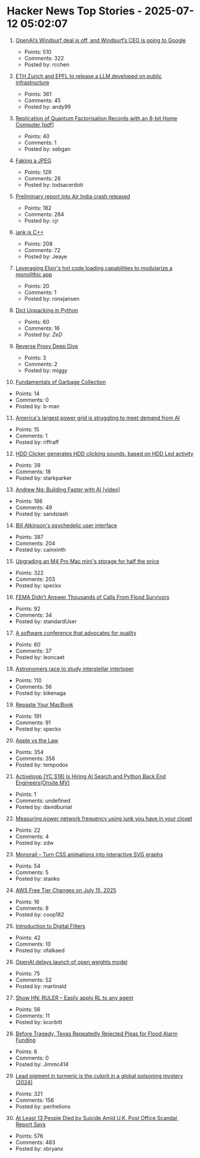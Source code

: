 # Hacker News Top Stories - 2025-07-12 05:02:07

1. [OpenAI’s Windsurf deal is off, and Windsurf’s CEO is going to Google](https://www.theverge.com/openai/705999/google-windsurf-ceo-openai)
   - Points: 510
   - Comments: 322
   - Posted by: rcchen

2. [ETH Zurich and EPFL to release a LLM developed on public infrastructure](https://ethz.ch/en/news-and-events/eth-news/news/2025/07/a-language-model-built-for-the-public-good.html)
   - Points: 361
   - Comments: 45
   - Posted by: andy99

3. [Replication of Quantum Factorisation Records with an 8-bit Home Computer [pdf]](https://eprint.iacr.org/2025/1237.pdf)
   - Points: 40
   - Comments: 1
   - Posted by: sebgan

4. [Faking a JPEG](https://www.ty-penguin.org.uk/~auj/blog/2025/03/25/fake-jpeg/)
   - Points: 129
   - Comments: 28
   - Posted by: todsacerdoti

5. [Preliminary report into Air India crash released](https://www.bbc.co.uk/news/live/cx20p2x9093t)
   - Points: 182
   - Comments: 284
   - Posted by: cjr

6. [jank is C++](https://jank-lang.org/blog/2025-07-11-jank-is-cpp/)
   - Points: 208
   - Comments: 72
   - Posted by: Jeaye

7. [Leveraging Elixir's hot code loading capabilities to modularize a monolithic app](https://lucassifoni.info/blog/leveraging-hot-code-loading-for-fun-and-profit/)
   - Points: 20
   - Comments: 1
   - Posted by: ronxjansen

8. [Dict Unpacking in Python](https://github.com/asottile/dict-unpacking-at-home)
   - Points: 60
   - Comments: 16
   - Posted by: _ZeD_

9. [Reverse Proxy Deep Dive](https://medium.com/@mitendra_mahto/cross-posted-from-https-startwithawhy-com-reverseproxy-2024-01-15-reverseproxy-deep-dive-html-c3443dc3e0e5)
   - Points: 3
   - Comments: 2
   - Posted by: miggy

10. [Fundamentals of Garbage Collection](https://learn.microsoft.com/en-us/dotnet/standard/garbage-collection/fundamentals)
   - Points: 14
   - Comments: 0
   - Posted by: b-man

11. [America's largest power grid is struggling to meet demand from AI](https://www.reuters.com/sustainability/boards-policy-regulation/americas-largest-power-grid-is-struggling-meet-demand-ai-2025-07-09/)
   - Points: 15
   - Comments: 1
   - Posted by: riffraff

12. [HDD Clicker generates HDD clicking sounds, based on HDD Led activity](https://www.serdashop.com/HDDClicker)
   - Points: 39
   - Comments: 18
   - Posted by: starkparker

13. [Andrew Ng: Building Faster with AI [video]](https://www.youtube.com/watch?v=RNJCfif1dPY)
   - Points: 186
   - Comments: 49
   - Posted by: sandslash

14. [Bill Atkinson's psychedelic user interface](https://patternproject.substack.com/p/from-the-mac-to-the-mystical-bill)
   - Points: 387
   - Comments: 204
   - Posted by: cainxinth

15. [Upgrading an M4 Pro Mac mini's storage for half the price](https://www.jeffgeerling.com/blog/2025/upgrading-m4-pro-mac-minis-storage-half-price)
   - Points: 322
   - Comments: 203
   - Posted by: speckx

16. [FEMA Didn’t Answer Thousands of Calls From Flood Survivors](https://www.nytimes.com/2025/07/11/climate/fema-missed-calls-texas-floods.html)
   - Points: 92
   - Comments: 34
   - Posted by: standardUser

17. [A software conference that advocates for quality](https://bettersoftwareconference.com/)
   - Points: 60
   - Comments: 37
   - Posted by: leoncaet

18. [Astronomers race to study interstellar interloper](https://www.science.org/content/article/astronomers-race-study-interstellar-interloper)
   - Points: 110
   - Comments: 56
   - Posted by: bikenaga

19. [Repaste Your MacBook](https://christianselig.com/2025/07/repaste-macbook/)
   - Points: 191
   - Comments: 91
   - Posted by: speckx

20. [Apple vs the Law](https://formularsumo.co.uk/blog/2025/apple-vs-the-law/)
   - Points: 354
   - Comments: 356
   - Posted by: tempodox

21. [Activeloop (YC S18) Is Hiring AI Search and Python Back End Engineers(Onsite,MV)](https://careers.activeloop.ai/)
   - Points: 1
   - Comments: undefined
   - Posted by: davidbuniat

22. [Measuring power network frequency using junk you have in your closet](https://halcy.de/blog/2025/02/09/measuring-power-network-frequency-using-junk-you-have-in-your-closet/)
   - Points: 22
   - Comments: 4
   - Posted by: zdw

23. [Monorail – Turn CSS animations into interactive SVG graphs](https://muffinman.io/monorail/)
   - Points: 54
   - Comments: 5
   - Posted by: stanko

24. [AWS Free Tier Changes on July 15, 2025](https://freetier.co/articles/aws-free-tier-changes-july-15-2025)
   - Points: 16
   - Comments: 8
   - Posted by: coop182

25. [Introduction to Digital Filters](https://ccrma.stanford.edu/~jos/filters/)
   - Points: 42
   - Comments: 10
   - Posted by: ofalkaed

26. [OpenAI delays launch of open weights model](https://twitter.com/sama/status/1943837550369812814)
   - Points: 75
   - Comments: 52
   - Posted by: martinald

27. [Show HN: RULER – Easily apply RL to any agent](https://openpipe.ai/blog/ruler)
   - Points: 56
   - Comments: 11
   - Posted by: kcorbitt

28. [Before Tragedy, Texas Repeatedly Rejected Pleas for Flood Alarm Funding](https://www.nytimes.com/2025/07/10/us/politics/texas-flood-alarm-system.html)
   - Points: 6
   - Comments: 0
   - Posted by: Jimmc414

29. [Lead pigment in turmeric is the culprit in a global poisoning mystery (2024)](https://www.npr.org/sections/goats-and-soda/2024/09/23/nx-s1-5011028/detectives-mystery-lead-poisoning-new-york-bangladesh)
   - Points: 321
   - Comments: 156
   - Posted by: perihelions

30. [At Least 13 People Died by Suicide Amid U.K. Post Office Scandal, Report Says](https://www.nytimes.com/2025/07/10/world/europe/uk-post-office-scandal-report.html)
   - Points: 576
   - Comments: 483
   - Posted by: xbryanx


